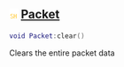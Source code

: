 ## ![shared](.gitbook/assets/shared.png) [Packet](home/Packet)



```lua
void Packet:clear()
```

Clears the entire packet data



